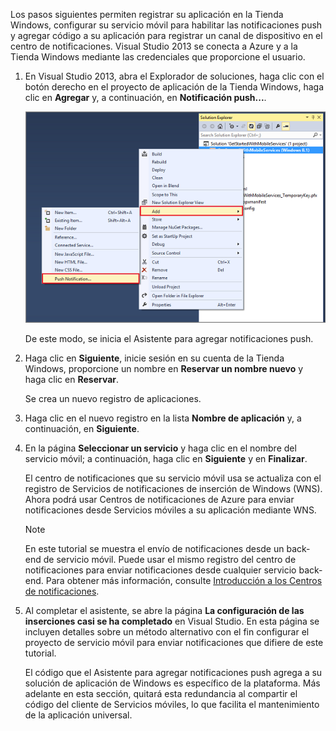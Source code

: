 Los pasos siguientes permiten registrar su aplicación en la Tienda Windows, configurar su servicio móvil para habilitar las notificaciones push y agregar código a su aplicación para registrar un canal de dispositivo en el centro de notificaciones. Visual Studio 2013 se conecta a Azure y a la Tienda Windows mediante las credenciales que proporcione el usuario.

1. En Visual Studio 2013, abra el Explorador de soluciones, haga clic con el botón derecho en el proyecto de aplicación de la Tienda Windows, haga clic en **Agregar** y, a continuación, en **Notificación push...**. 
   
    ![Agregar el Asistente para agregar notificaciones push en Visual Studio 2013](./media/mobile-services-create-new-push-vs2013/mobile-add-push-notifications-vs2013.png)
   
    De este modo, se inicia el Asistente para agregar notificaciones push.
2. Haga clic en **Siguiente**, inicie sesión en su cuenta de la Tienda Windows, proporcione un nombre en **Reservar un nombre nuevo** y haga clic en **Reservar**.
   
    Se crea un nuevo registro de aplicaciones.
3. Haga clic en el nuevo registro en la lista **Nombre de aplicación** y, a continuación, en **Siguiente**.
4. En la página **Seleccionar un servicio** y haga clic en el nombre del servicio móvil; a continuación, haga clic en **Siguiente** y en **Finalizar**.
   
    El centro de notificaciones que su servicio móvil usa se actualiza con el registro de Servicios de notificaciones de inserción de Windows (WNS). Ahora podrá usar Centros de notificaciones de Azure para enviar notificaciones desde Servicios móviles a su aplicación mediante WNS.
   
   > [!NOTE]
   > En este tutorial se muestra el envío de notificaciones desde un back-end de servicio móvil. Puede usar el mismo registro del centro de notificaciones para enviar notificaciones desde cualquier servicio back-end. Para obtener más información, consulte [Introducción a los Centros de notificaciones](http://msdn.microsoft.com/library/azure/jj927170.aspx).
   > 
   > 
5. Al completar el asistente, se abre la página **La configuración de las inserciones casi se ha completado** en Visual Studio. En esta página se incluyen detalles sobre un método alternativo con el fin configurar el proyecto de servicio móvil para enviar notificaciones que difiere de este tutorial.
   
    El código que el Asistente para agregar notificaciones push agrega a su solución de aplicación de Windows es específico de la plataforma. Más adelante en esta sección, quitará esta redundancia al compartir el código del cliente de Servicios móviles, lo que facilita el mantenimiento de la aplicación universal.

<!-- URLs. -->
[Get started with Mobile Services]: /develop/mobile/tutorials/get-started/
[Get started with data]: /develop/mobile/tutorials/get-started-with-data-dotnet/

<!---HONumber=Oct15_HO3-->